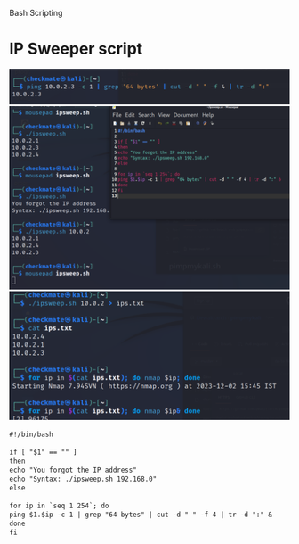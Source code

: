Bash Scripting
# IP Sweeper script
![805dede6aec186aa6b1c8dc6e9930149.png](../_resources/805dede6aec186aa6b1c8dc6e9930149.png)
![1b78694629f77db33b55724b0de52652.png](../_resources/1b78694629f77db33b55724b0de52652.png)
![d6bc973a20de9099fe28fc5a30146856.png](../_resources/d6bc973a20de9099fe28fc5a30146856.png)

```
#!/bin/bash

if [ "$1" == "" ]
then
echo "You forgot the IP address"
echo "Syntax: ./ipsweep.sh 192.168.0"
else

for ip in `seq 1 254`; do
ping $1.$ip -c 1 | grep "64 bytes" | cut -d " " -f 4 | tr -d ":" &
done
fi
```